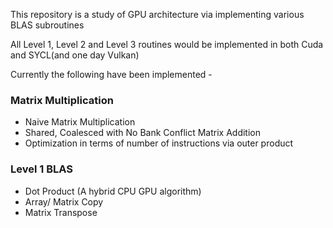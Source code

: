 This repository is a study of GPU architecture via implementing various BLAS subroutines 

All Level 1, Level 2 and Level 3 routines would be implemented in both Cuda and SYCL(and one day Vulkan)

Currently the following have been implemented - 

### Matrix Multiplication
* Naive Matrix Multiplication
* Shared, Coalesced with No Bank Conflict Matrix Addition
* Optimization in terms of number of instructions via outer product

### Level 1 BLAS
* Dot Product (A hybrid CPU GPU algorithm)
* Array/ Matrix Copy
* Matrix Transpose

